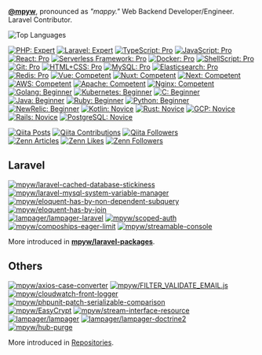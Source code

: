 **[@mpyw](https://github.com/mpyw)**, pronounced as *"mappy."* Web Backend Developer/Engineer. Laravel Contributor. 

![Top Languages](https://github-readme-stats.vercel.app/api/top-langs/?username=mpyw&layout=compact&theme=buefy)

[![PHP: Expert](https://img.shields.io/static/v1?label=%E2%80%8B&message=Expert&color=blueviolet&style=flat-square&logo=php)](https://www.php.net/)
[![Laravel: Expert](https://img.shields.io/static/v1?label=%E2%80%8B&message=Expert&color=blueviolet&style=flat-square&logo=laravel)](https://laravel.com/)
[![TypeScript: Pro](https://img.shields.io/static/v1?label=%E2%80%8B&message=Pro&color=blue&style=flat-square&logo=typescript)](https://www.typescriptlang.org/)
[![JavaScript: Pro](https://img.shields.io/static/v1?label=%E2%80%8B&message=Pro&color=blue&style=flat-square&logo=javascript)](https://developer.mozilla.org/docs/Web/JavaScript)
[![React: Pro](https://img.shields.io/static/v1?label=%E2%80%8B&message=Pro&color=blue&style=flat-square&logo=react)](https://reactjs.org/tutorial/tutorial.html)
[![Serverless Framework: Pro](https://img.shields.io/static/v1?label=%E2%80%8B&message=Pro&color=blue&style=flat-square&logo=serverless)](https://www.serverless.com/)
[![Docker: Pro](https://img.shields.io/static/v1?label=%E2%80%8B&message=Pro&color=blue&style=flat-square&logo=docker)](https://www.docker.com/)
[![ShellScript: Pro](https://img.shields.io/static/v1?label=%E2%80%8B&message=Pro&color=blue&style=flat-square&logo=gnubash)](https://www.gnu.org/software/bash/)
[![Git: Pro](https://img.shields.io/static/v1?label=%E2%80%8B&message=Pro&color=blue&style=flat-square&logo=git)](https://git-scm.com/)
[![HTML+CSS: Pro](https://img.shields.io/static/v1?label=%E2%80%8B&message=Pro&color=blue&style=flat-square&logo=html5)](https://html.spec.whatwg.org/multipage/)
[![MySQL: Pro](https://img.shields.io/static/v1?label=%E2%80%8B&message=Pro&color=blue&style=flat-square&logo=mysql)](https://www.mysql.com/)
[![Elasticsearch: Pro](https://img.shields.io/static/v1?label=%E2%80%8B&message=Pro&color=blue&style=flat-square&logo=elasticsearch)](https://www.elastic.co/elasticsearch/)
[![Redis: Pro](https://img.shields.io/static/v1?label=%E2%80%8B&message=Pro&color=blue&style=flat-square&logo=redis)](https://redis.io/)
[![Vue: Competent](https://img.shields.io/static/v1?label=%E2%80%8B&message=Competent&color=brightgreen&style=flat-square&logo=vuedotjs)](https://www.gnu.org/software/bash/)
[![Nuxt: Competent](https://img.shields.io/static/v1?label=%E2%80%8B&message=Competent&color=brightgreen&style=flat-square&logo=nuxtdotjs)](https://nuxtjs.org/)
[![Next: Competent](https://img.shields.io/static/v1?label=%E2%80%8B&message=Competent&color=brightgreen&style=flat-square&logo=nextdotjs)](https://nextjs.org/)
[![AWS: Competent](https://img.shields.io/static/v1?label=%E2%80%8B&message=Competent&color=brightgreen&style=flat-square&logo=amazonaws)](https://aws.amazon.com/)
[![Apache: Competent](https://img.shields.io/static/v1?label=%E2%80%8B&message=Competent&color=brightgreen&style=flat-square&logo=apache)](https://httpd.apache.org/)
[![Nginx: Competent](https://img.shields.io/static/v1?label=%E2%80%8B&message=Competent&color=brightgreen&style=flat-square&logo=nginx)](https://www.nginx.com/)
[![Golang: Beginner](https://img.shields.io/static/v1?label=%E2%80%8B&message=Beginner&color=green&style=flat-square&logo=go)](https://golang.org/)
[![Kubernetes: Beginner](https://img.shields.io/static/v1?label=%E2%80%8B&message=Beginner&color=green&style=flat-square&logo=kubernetes)](https://kubernetes.io/)
[![C: Beginner](https://img.shields.io/static/v1?label=%E2%80%8B&message=Beginner&color=green&style=flat-square&logo=c)](http://www.open-std.org/jtc1/sc22/wg14/)
[![Java: Beginner](https://img.shields.io/static/v1?label=%E2%80%8B&message=Beginner&color=green&style=flat-square&logo=java)](https://www.java.com/)
[![Ruby: Beginner](https://img.shields.io/static/v1?label=%E2%80%8B&message=Beginner&color=green&style=flat-square&logo=ruby)](https://www.ruby-lang.org/)
[![Python: Beginner](https://img.shields.io/static/v1?label=%E2%80%8B&message=Beginner&color=green&style=flat-square&logo=python)](https://www.python.org/)
[![NewRelic: Beginner](https://img.shields.io/static/v1?label=%E2%80%8B&message=Beginner&color=green&style=flat-square&logo=newrelic)](https://newrelic.com/)
[![Kotlin: Novice](https://img.shields.io/static/v1?label=%E2%80%8B&message=Novice&color=lightgray&style=flat-square&logo=kotlin)](https://kotlinlang.org/)
[![Rust: Novice](https://img.shields.io/static/v1?label=%E2%80%8B&message=Novice&color=lightgray&style=flat-square&logo=rust)](https://www.rust-lang.org/)
[![GCP: Novice](https://img.shields.io/static/v1?label=%E2%80%8B&message=Novice&color=lightgray&style=flat-square&logo=googlecloud)](https://console.cloud.google.com/)
[![Rails: Novice](https://img.shields.io/static/v1?label=%E2%80%8B&message=Novice&color=lightgray&style=flat-square&logo=rubyonrails)](https://rubyonrails.org/)
[![PostgreSQL: Novice](https://img.shields.io/static/v1?label=%E2%80%8B&message=Novice&color=lightgray&style=flat-square&logo=postgresql)](https://www.postgresql.org/)

[![Qiita Posts](https://qiita-badge.apiapi.app/s/mpyw/posts.svg)](http://qiita.com/mpyw)
[![Qiita Contributions](https://qiita-badge.apiapi.app/s/mpyw/contributions.svg)](http://qiita.com/mpyw)
[![Qiita Followers](https://qiita-badge.apiapi.app/s/mpyw/followers.svg)](http://qiita.com/mpyw)  
[![Zenn Articles](https://zenn.badge.nikaera.com/s/mpyw/articles?style=plastic)](https://zenn.dev/mpyw/articles)
[![Zenn Likes](https://zenn.badge.nikaera.com/s/mpyw/likes?style=plastic)](https://zenn.dev/mpyw)
[![Zenn Followers](https://zenn.badge.nikaera.com/s/mpyw/followers?style=plastic)](https://zenn.dev/mpyw/followers)

## Laravel

[![mpyw/laravel-cached-database-stickiness](https://github-readme-stats.vercel.app/api/pin/?username=mpyw&repo=laravel-cached-database-stickiness)](https://github.com/mpyw/laravel-cached-database-stickiness)
[![mpyw/laravel-mysql-system-variable-manager](https://github-readme-stats.vercel.app/api/pin/?username=mpyw&repo=laravel-mysql-system-variable-manager)](https://github.com/mpyw/laravel-mysql-system-variable-manager)  
[![mpyw/eloquent-has-by-non-dependent-subquery](https://github-readme-stats.vercel.app/api/pin/?username=mpyw&repo=eloquent-has-by-non-dependent-subquery)](https://github.com/mpyw/eloquent-has-by-non-dependent-subquery)
[![mpyw/eloquent-has-by-join](https://github-readme-stats.vercel.app/api/pin/?username=mpyw&repo=eloquent-has-by-join)](https://github.com/mpyw/eloquent-has-by-join)  
[![lampager/lampager-laravel](https://github-readme-stats.vercel.app/api/pin/?username=lampager&repo=lampager-laravel)](https://github.com/lampager/lampager-laravel)
[![mpyw/scoped-auth](https://github-readme-stats.vercel.app/api/pin/?username=mpyw&repo=scoped-auth)](https://github.com/mpyw/scoped-auth)  
[![mpyw/compoships-eager-limit](https://github-readme-stats.vercel.app/api/pin/?username=mpyw&repo=compoships-eager-limit)](https://github.com/mpyw/compoships-eager-limit)
[![mpyw/streamable-console](https://github-readme-stats.vercel.app/api/pin/?username=mpyw&repo=streamable-console)](https://github.com/mpyw/streamable-console)

More introduced in **[mpyw/laravel-packages](https://github.com/mpyw/laravel-packages)**.

## Others

[![mpyw/axios-case-converter](https://github-readme-stats.vercel.app/api/pin/?username=mpyw&repo=axios-case-converter)](https://github.com/mpyw/axios-case-converter)
[![mpyw/FILTER_VALIDATE_EMAIL.js](https://github-readme-stats.vercel.app/api/pin/?username=mpyw&repo=FILTER_VALIDATE_EMAIL.js)](https://github.com/mpyw/FILTER_VALIDATE_EMAIL.js)  
[![mpyw/cloudwatch-front-logger](https://github-readme-stats.vercel.app/api/pin/?username=mpyw&repo=cloudwatch-front-logger)](https://github.com/mpyw/cloudwatch-front-logger)
[![mpyw/phpunit-patch-serializable-comparison](https://github-readme-stats.vercel.app/api/pin/?username=mpyw&repo=phpunit-patch-serializable-comparison)](https://github.com/mpyw/phpunit-patch-serializable-comparison)  
[![mpyw/EasyCrypt](https://github-readme-stats.vercel.app/api/pin/?username=mpyw&repo=EasyCrypt)](https://github.com/mpyw/EasyCrypt)
[![mpyw/stream-interface-resource](https://github-readme-stats.vercel.app/api/pin/?username=mpyw&repo=stream-interface-resource)](https://github.com/mpyw/stream-interface-resource)  
[![lampager/lampager](https://github-readme-stats.vercel.app/api/pin/?username=lampager&repo=lampager)](https://github.com/lampager/lampager)
[![lampager/lampager-doctrine2](https://github-readme-stats.vercel.app/api/pin/?username=lampager&repo=lampager-doctrine2)](https://github.com/lampager/lampager-doctrine2)  
[![mpyw/hub-purge](https://github-readme-stats.vercel.app/api/pin/?username=mpyw&repo=hub-purge)](https://github.com/mpyw/hub-purge)

More introduced in [Repositories](https://github.com/mpyw?tab=repositories).



